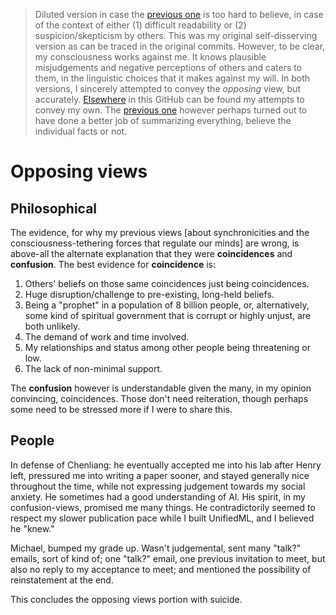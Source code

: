 > Diluted version in case the [previous one](https://github.com/animal-tree/Writing-stuff/blob/main/Stuff65-opposing-views.md) is too hard to believe, in case of the context of either (1) difficult readability or (2) suspicion/skepticism by others. This was my original self-disserving version as can be traced in the original commits. However, to be clear, my consciousness works against me. It knows plausible misjudgements and negative perceptions of others and caters to them, in the linguistic choices that it makes against my will. In both versions, I sincerely attempted to convey the *opposing* view, but accurately. [Elsewhere](https://github.com/animal-tree/Writing-stuff/blob/main/Stuff55-workers-rights.md) in this GitHub can be found my attempts to convey my own. The [previous one](https://github.com/animal-tree/Writing-stuff/blob/main/Stuff65-opposing-views.md) however perhaps turned out to have done a better job of summarizing everything, believe the individual facts or not.

# Opposing views

## Philosophical

The evidence, for why my previous views [about synchronicities and the consciousness-tethering forces that regulate our minds] are wrong, is above-all the alternate explanation that they were **coincidences** and **confusion**. The best evidence for **coincidence** is:

1. Others' beliefs on those same coincidences just being coincidences.
2. Huge disruption/challenge to pre-existing, long-held beliefs.
3. Being a "prophet" in a population of 8 billion people, or, alternatively, some kind of spiritual government that is corrupt or highly unjust, are both unlikely.
4. The demand of work and time involved.
5. My relationships and status among other people being threatening or low.
6. The lack of non-minimal support.

The **confusion** however is understandable given the many, in my opinion convincing, coincidences. Those don't need reiteration, though perhaps some need to be stressed more if I were to share this.

## People

In defense of Chenliang: he eventually accepted me into his lab after Henry left, pressured me into writing a paper sooner, and stayed generally nice throughout the time, while not expressing judgement towards my social anxiety. He sometimes had a good understanding of AI. His spirit, in my confusion-views, promised me many things. He contradictorily seemed to respect my slower publication pace while I built UnifiedML, and I believed he "knew."

Michael, bumped my grade up. Wasn't judgemental, sent many "talk?" emails, sort of kind of; one "talk?" email, one previous invitation to meet, but also no reply to my acceptance to meet; and mentioned the possibility of reinstatement at the end.

This concludes the opposing views portion with suicide.
